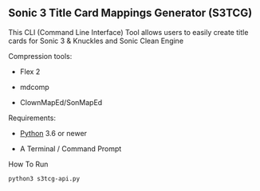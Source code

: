 ## Sonic 3 Title Card Mappings Generator (S3TCG)

This CLI (Command Line Interface) Tool allows users to easily create title cards for Sonic 3 & Knuckles and Sonic Clean Engine

Compression tools:

* Flex 2

* mdcomp

* ClownMapEd/SonMapEd

Requirements:

* [Python](https://www.python.org/downloads/) 3.6 or newer
 
* A Terminal / Command Prompt

How To Run

```
python3 s3tcg-api.py
```
